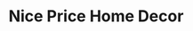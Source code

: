 ---
title: "Nice Price Home Decor"
url: /detroit/nice-price-home-decor/
shop: interior decoration
---